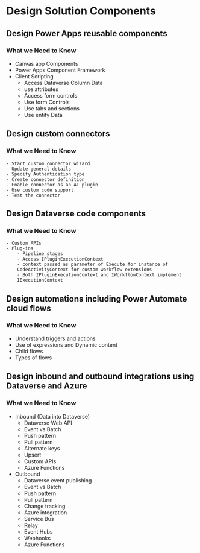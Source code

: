 # Design Solution Components

## Design Power Apps reusable components

### What we Need to Know

- Canvas app Components
- Power Apps Component Framework
- Client Scripting
  - Access Dataverse Column Data
  - use attributes
  - Access form controls
  - Use form Controls
  - Use tabs and sections
  - Use entity Data

## Design custom connectors

### What we Need to Know

    - Start custom connector wizard
    - Update general details
    - Specify Authentication type
    - Create connector definition
    - Enable connector as an AI plugin
    - Use custom code support
    - Test the connector

## Design Dataverse code components

### What we Need to Know

    - Custom APIs
    - Plug-ins
        - Pipeline stages
        - Access IPluginExecutionContext
        - context passed as parameter of Execute for instance of 
        CodeActivityContext for custom workflow extensions
        - Both IPluginExecutionContext and IWorkflowContext implement 
        IExecutionContext

## Design automations including Power Automate cloud flows

### What we Need to Know

- Understand triggers and actions
- Use of expressions and Dynamic content
- Child flows
- Types of flows

## Design inbound and outbound integrations using Dataverse and Azure

### What we Need to Know

- Inbound (Data into Dataverse)
  - Dataverse Web API
  - Event vs Batch
  - Push pattern
  - Pull pattern
  - Alternate keys
  - Upsert
  - Custom APIs
  - Azure Functions
- Outbound
  - Dataverse event publishing
  - Event vs Batch
  - Push pattern
  - Pull pattern
  - Change tracking
  - Azure integration
  - Service Bus
  - Relay
  - Event Hubs
  - Webhooks
  - Azure Functions
